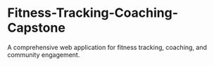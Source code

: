 # Fitness-Tracking-Coaching-Capstone
A comprehensive web application for fitness tracking, coaching, and community engagement.

